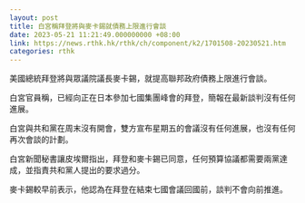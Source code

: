 ```yaml
---
layout: post
title: 白宮稱拜登將與麥卡錫就債務上限進行會談
date: 2023-05-21 11:21:49.000000000 +08:00
link: https://news.rthk.hk/rthk/ch/component/k2/1701508-20230521.htm
categories: rthk
---
```


美國總統拜登將與眾議院議長麥卡錫，就提高聯邦政府債務上限進行會談。

白宮官員稱，已經向正在日本參加七國集團峰會的拜登，簡報在最新談判沒有任何進展。

白宮與共和黨在周末沒有開會，雙方宣布星期五的會議沒有任何進展，也沒有任何再次會談的計劃。

白宮新聞秘書讓皮埃爾指出，拜登和麥卡錫已同意，任何預算協議都需要兩黨達成，並指責共和黨人提出的要求過分。

麥卡錫較早前表示，他認為在拜登在結束七國會議回國前，談判不會向前推進。

